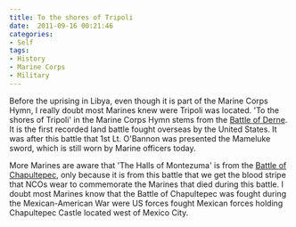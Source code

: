 ```yaml
---
title: To the shores of Tripoli
date:  2011-09-16 00:21:46
categories:
- Self
tags:
- History
- Marine Corps
- Military
---
```


Before the uprising in Libya, even though it is part of the Marine Corps Hymn, I really doubt most Marines knew were Tripoli was located. 'To the shores of Tripoli' in the Marine Corps Hymn stems from the <a title="Battle of Derne" href="http://en.wikipedia.org/wiki/Battle_of_Derne" target="_blank">Battle of Derne</a>. It is the first recorded land battle fought overseas by the United States. It was after this battle that 1st Lt. O'Bannon was presented the Mameluke sword, which is still worn by Marine officers today.

More Marines are aware that 'The Halls of Montezuma' is from the <a title="Battle of Chapultepec" href="http://en.wikipedia.org/wiki/Battle_of_Chapultepec" target="_blank">Battle of Chapultepec</a>, only because it is from this battle that we get the blood stripe that NCOs wear to commemorate the Marines that died during this battle. I doubt most Marines know that the Battle of Chapultepec was fought during the Mexican-American War were US forces fought Mexican forces holding Chapultepec Castle located west of Mexico City.
